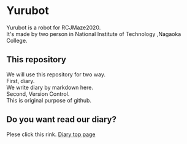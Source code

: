 # Yurubot
Yurubot is a robot for RCJMaze2020.  
It's made by two person in National Institute of Technology ,Nagaoka College.  

## This repository
We will use this repository for two way.  
First, diary.  
We write diary by markdown here.  
Second, Version Control.  
This is original purpose of github.  

## Do you want read our diary?  
Plese click this rink. 
[Diary top page](diary/top.md)
